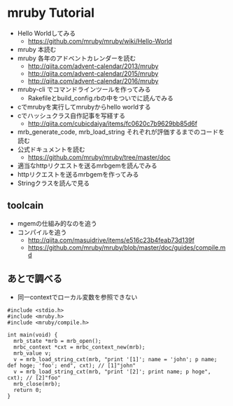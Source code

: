 # mruby Tutorial
* Hello Worldしてみる
  * https://github.com/mruby/mruby/wiki/Hello-World
* mruby 本読む
* mruby 各年のアドベントカレンダーを読む
  * http://qiita.com/advent-calendar/2013/mruby
  * http://qiita.com/advent-calendar/2015/mruby
  * http://qiita.com/advent-calendar/2016/mruby
* mruby-cli でコマンドラインツールを作ってみる
  * Rakefileとbuild_config.rbの中をついでに読んでみる
* cでmrubyを実行してmrubyからhello worldする
* cでハッシュクラス自作記事を写経する
  * http://qiita.com/cubicdaiya/items/fc0620c7b9629bb85d6f
* mrb_generate_code, mrb_load_string それぞれが評価するまでのコードを読む
* 公式ドキュメントを読む
  * https://github.com/mruby/mruby/tree/master/doc
* 適当なhttpリクエストを送るmrbgemを読んでみる
* httpリクエストを送るmrbgemを作ってみる
* Stringクラスを読んで見る

## toolcain
* mgemの仕組み的なのを追う
* コンパイルを追う
  * http://qiita.com/masuidrive/items/e516c23b4feab73d139f
  * https://github.com/mruby/mruby/blob/master/doc/guides/compile.md

## あとで調べる
* 同一contextでローカル変数を参照できない
```
#include <stdio.h>
#include <mruby.h>
#include <mruby/compile.h>

int main(void) {
  mrb_state *mrb = mrb_open();
  mrbc_context *cxt = mrbc_context_new(mrb);
  mrb_value v;
  v = mrb_load_string_cxt(mrb, "print '[1]'; name = 'john'; p name; def hoge; 'foo'; end", cxt); // [1]"john"
  v = mrb_load_string_cxt(mrb, "print '[2]'; print name; p hoge", cxt); // [2]"foo"
  mrb_close(mrb);
  return 0;
}
```
